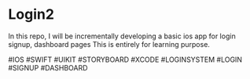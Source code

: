 # Login2

In this repo, I will be incrementally developing a basic ios app for login signup, dashboard pages
This is entirely for learning purpose.

#IOS #SWIFT #UIKIT #STORYBOARD #XCODE #LOGINSYSTEM #LOGIN #SIGNUP #DASHBOARD
